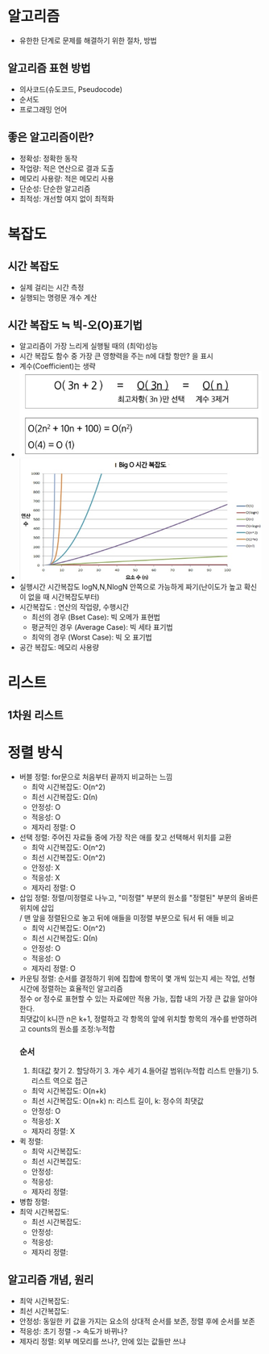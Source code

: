 # 알고리즘
- 유한한 단계로 문제를 해결하기 위한 절차, 방법
## 알고리즘 표현 방법
- 의사코드(슈도코드, Pseudocode)
- 순서도
- 프로그래밍 언어
## 좋은 알고리즘이란?
- 정확성: 정확한 동작
- 작업량: 적은 연산으로 결과 도출
- 메모리 사용량: 적은 메모리 사용
- 단순성: 단순한 알고리즘
- 최적성: 개선할 여지 없이 최적화
# 복잡도
## 시간 복잡도
- 실제 걸리는 시간 측정
- 실행되는 명령문 개수 계산
## 시간 복잡도 ≒ 빅-오(O)표기법
- 알고리즘이 가장 느리게 실행될 때의 (최악)성능
- 시간 복잡도 함수 중 가장 큰 영향력을 주는 n에 대할 항만? 을 표시
- 계수(Coefficient)는 생략
- ![](image/시간복잡도1.jpg)
- ![](image/시간복잡도2.jpg)
- 실행시간 시간복잡도 logN,N,NlogN 안쪽으로 가능하게 짜기(난이도가 높고 확신이 없을 때 시간복잡도부터)
- 시간복잡도 : 연산의 작업량, 수행시간
    - 최선의 경우 (Bset Case): 빅 오메가 표현법
    - 평균적인 경우 (Average Case): 빅 세타 표기법
    - 최악의 경우 (Worst Case): 빅 오 표기법
- 공간 복잡도: 메모리 사용량
# 리스트
## 1차원 리스트
# 정렬 방식
- 버블 정렬: for문으로 처음부터 끝까지 비교하는 느낌
  - 최악 시간복잡도: O(n^2)
  - 최선 시간복잡도: Ω(n)
  - 안정성: O
  - 적응성: O
  - 제자리 정렬: O
- 선택 정렬: 주어진 자료들 중에 가장 작은 애를 찾고 선택해서 위치를 교환
  - 최악 시간복잡도: O(n^2)
  - 최선 시간복잡도: O(n^2)
  - 안정성: X 
  - 적응성: X
  - 제자리 정렬: O 
- 삽입 정렬: 정렬/미정렬로 나누고, "미정렬" 부분의 원소를 "정렬된" 부분의 올바른 위치에 삽입  
  / 맨 앞을 정렬된으로 놓고 뒤에 애들을 미정렬 부분으로 둬서 뒤 애들 비교
  - 최악 시간복잡도: O(n^2)
  - 최선 시간복잡도: Ω(n)
  - 안정성: O
  - 적응성: O
  - 제자리 정렬: O 
- 카운팅 정렬: 순서를 결정하기 위에 집합에 항목이 몇 개씩 있는지 세는 작업, 선형 시간에 정렬하는 효율적인 알고리즘  
  정수 or 정수로 표현할 수 있는 자료에만 적용 가능, 집합 내의 가장 큰 값을 알아야 한다.  
  최댓값이 k니깐 n은 k+1, 정렬하고 각 항목의 앞에 위치할 항목의 개수를 반영하려고 counts의 원소를 조정:누적합
  ### 순서
    1. 최대값 찾기 2. 할당하기 3. 개수 세기 4.들어갈 범위(누적합 리스트 만들기) 5.리스트 역으로 접근
  - 최악 시간복잡도: O(n+k)
  - 최선 시간복잡도: O(n+k) n: 리스트 길이, k: 정수의 최댓값
  - 안정성: O
  - 적응성: X
  - 제자리 정렬: X 
- 퀵 정렬: 
  - 최악 시간복잡도: 
  - 최선 시간복잡도: 
  - 안정성: 
  - 적응성: 
  - 제자리 정렬: 
- 병합 정렬: 
- 최악 시간복잡도: 
  - 최선 시간복잡도: 
  - 안정성: 
  - 적응성: 
  - 제자리 정렬: 
## 알고리즘 개념, 원리
- 최악 시간복잡도: 
- 최선 시간복잡도:  
- 안정성: 동일한 키 값을 가지는 요소의 상대적 순서를 보존, 정렬 후에 순서를 보존
- 적응성: 초기 정렬 -> 속도가 바뀌나?
- 제자리 정렬: 외부 메모리를 쓰나?, 안에 있는 값들만 쓰냐
